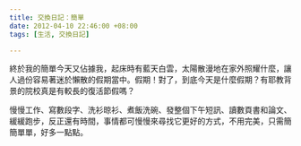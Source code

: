 ```yaml
---
title: 交換日記：簡單
date: 2012-04-10 22:46:00 +08:00
tags: [生活, 交換日記]

---
```


終於我的簡單今天又佔據我，起床時有藍天白雲，太陽散漫地在家外照耀什麼，讓人過份容易著迷於懶散的假期當中。假期！對了，到底今天是什麼假期？有耶教背景的院校真是有較長的復活節假嗎？  
  
慢慢工作、寫數段字、洗衫晾衫、煮飯洗碗、發整個下午短訊、讀數頁書和論文、緩緩跑步，反正還有時間，事情都可慢慢來尋找它更好的方式，不用完美，只需簡簡單單，好多一點點。
